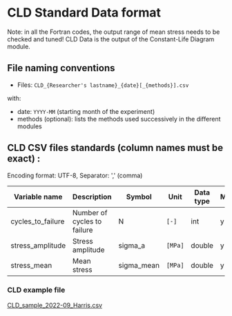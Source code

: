 # CLD Standard Data format

Note: in all the Fortran codes, the output range of mean stress needs to be checked and tuned!
CLD Data is the output of the Constant-Life Diagram module.

## File naming conventions

- Files: `CLD_{Researcher's lastname}_{date}[_{methods}].csv`

with:

- date: `YYYY-MM` (starting month of the experiment)
- methods (optional): lists the methods used successively in the different modules

## CLD CSV files standards (column names must be exact) :

Encoding format: UTF-8, Separator: ',' (comma)

| Variable name     | Description                 | Symbol     | Unit    | Data type | Mandatory |
| ----------------- | --------------------------- | ---------- | ------- | --------- | --------- |
| cycles_to_failure | Number of cycles to failure | N          | `[-]`   | int       | y         |
| stress_amplitude  | Stress amplitude            | sigma_a    | `[MPa]` | double    | y         |
| stress_mean       | Mean stress                 | sigma_mean | `[MPa]` | double    | y         |

### CLD example file

[CLD_sample_2022-09_Harris.csv](/Data/samples/CLD_sample_2022-09.csv)
